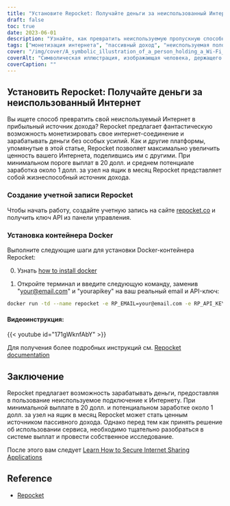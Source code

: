 ```yaml
---
title: "Установите Repocket: Получайте деньги за неиспользованный Интернет"
draft: false
toc: true
date: 2023-06-01
description: "Узнайте, как превратить неиспользуемую пропускную способность Интернета в пассивный источник дохода, передавая ее другим людям."
tags: ["монетизация интернета", "пассивный доход", "неиспользуемая полоса пропускания", "совместное использование Интернета", "зарабатывать деньги", "подключение к Интернету", "Одноранговая сеть", "Repocket", "EarnApp", "HoneyGain", "VPN", "цели соскабливания", "варианты выплат", "денежные переводы", "BTC", "LTC", "МАТИК", "заработок", "гибкость", "api ключ", "заработок на неиспользуемом интернете", "монетизация подключения к Интернету", "пассивный доход от совместного использования Интернета", "зарабатывать деньги без усилий", "минимальный порог выплат", "средний потенциал заработка", "Docker-контейнер Repocket", "Документация по репроктам", "глубокое понимание системы выплат", "проводить исследования перед использованием"]
cover: "/img/cover/A_symbolic_illustration_of_a_person_holding_a_Wi-Fi_signal.png"
coverAlt: "Символическая иллюстрация, изображающая человека, держащего в руках сигнал Wi-Fi, в карман которого стекаются денежные знаки."
coverCaption: ""
---
```


## Установить Repocket: Получайте деньги за неиспользованный Интернет

Вы ищете способ превратить свой неиспользуемый Интернет в прибыльный источник дохода? Repocket предлагает фантастическую возможность монетизировать свое интернет-соединение и зарабатывать деньги без особых усилий. Как и другие платформы, упомянутые в этой статье, Repocket позволяет максимально увеличить ценность вашего Интернета, поделившись им с другими. При минимальном пороге выплат в 20 долл. и среднем потенциале заработка около 1 долл. за узел на ящик в месяц Repocket представляет собой жизнеспособный источник дохода.

### Создание учетной записи Repocket
Чтобы начать работу, создайте учетную запись на сайте [repocket.co](https://link.repocket.co/pyqL) и получить ключ API из панели управления.

### Установка контейнера Docker
Выполните следующие шаги для установки Docker-контейнера Repocket:

0. Узнать [how to install docker](https://simeononsecurity.ch/other/creating-profitable-low-powered-crypto-miners/#installing-docker)

1. Откройте терминал и введите следующую команду, заменив "your@email.com" и "yourapikey" на ваш реальный email и API-ключ:
```bash
docker run -td --name repocket -e RP_EMAIL=your@email.com -e RP_API_KEY=yourapikey -d --restart=always repocket/repocket
```

#### Видеоинструкция:

{{< youtube id="171gWknfAbY" >}}

Для получения более подробных инструкций см. [Repocket documentation](https://link.repocket.co/pyqL)

## Заключение
Repocket предлагает возможность зарабатывать деньги, предоставляя в пользование неиспользуемое подключение к Интернету. При минимальной выплате в 20 долл. и потенциальном заработке около 1 долл. за узел на ящик в месяц Repocket может стать ценным источником пассивного дохода. Однако перед тем как принять решение об использовании сервиса, необходимо тщательно разобраться в системе выплат и провести собственное исследование.

После этого вам следует [Learn How to Secure Internet Sharing Applications](https://simeononsecurity.ch/other/how-to-secure-internet-sharing-applications/)

## Reference
- [Repocket](https://link.repocket.co/pyqL)